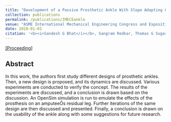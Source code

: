 ```yaml
---
title: "Development of a Passive Prosthetic Ankle With Slope Adapting Capabilities"
collection: publications
permalink: /publications/IMECEankle
venue: "ASME International Mechanical Engineering Congress and Exposition"
date: 2018-01-01
citation: '<b><i>Sandesh G Bhat</i></b>, Sangram Redkar, Thomas G Sugar.'
---
```


[[Proceeding]](http://abenmu.github.io/files/IMECE_ankle.pdf)

## Abstract
In this work, the authors first study different designs of prosthetic ankles. Then, a new design is proposed, and its dynamics are discussed. Various experiments are conducted to verify the concept. The results of the experiments are discussed, and a conclusion is drawn based on the discussion. An OpenSim simulation is run to emulate the effects of the prosthesis on an amputeeÕs residual leg. Further iterations of the same design are then discussed and presented. Finally, a conclusion is drawn on the usability of the ankle along with some suggestions for future research.
